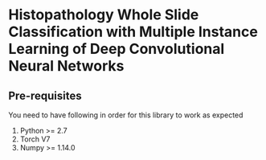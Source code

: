 # Histopathology Whole Slide Classification with Multiple Instance Learning of Deep Convolutional Neural Networks

## Pre-requisites
You need to have following in order for this library to work as expected
1. Python >= 2.7
2. Torch V7
3. Numpy >= 1.14.0



